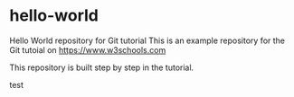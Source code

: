 # hello-world
Hello World repository for Git tutorial
This is an example repository for the Git tutoial on https://www.w3schools.com

This repository is built step by step in the tutorial. 

test
